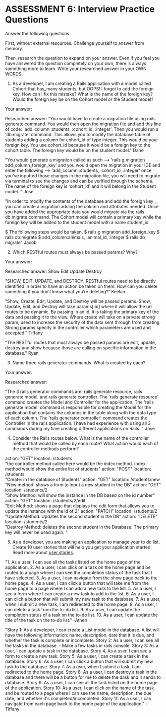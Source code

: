 # ASSESSMENT 6: Interview Practice Questions
Answer the following questions.

First, without external resources. Challenge yourself to answer from memory.

Then, research the question to expand on your answer. Even if you feel you have answered the question completely on your own, there is always something more to learn. Write your researched answer in your OWN WORDS.

1. As a developer, I am creating a Rails application with a model called Cohort that has_many students, but OOPS! I forgot to add the foreign key. How can I fix this mistake? What is the name of the foreign key? Would the foreign key be on the Cohort model or the Student model?

  Your answer:

  Researched answer:
  "You would have to create a migration file using rails generate command. You would then open the migration file and add this line of code: 'add_column :students, :cohort_id, :integer'. Then you would run a 'db:migrate' command. This allows you to modify the database table of students adding a column for cohort_id of type integer. This would be your foreign key. You use cohort_id because it would be a foreign key to the cohort table. The foreign key would be on the student model." Dane

  "You would generate a migration called as such --> 'rails g migration add_column_foreign_key' and you would open the migration in your IDE and enter the following --> 'add_column :students, :cohort_id, :integer' once you've inputted those changes in the migration file, you will need to migrate via terminal to see the changes and can be verified through the schema. The name of the foreign key is 'cohort_id' and it will belong in the Student model. " Jose

  "In order to modify the contents of the database and add the foreign key , you can create a migration adding
the column and attributes needed. Once you have added the appropriate data you would migrate via the rails db:migrate command. The Cohort model will contain a primary key
while the foreign key will be added to the student model with a name student_id.


$ The following steps would be taken.
$ rails g migration add_foreign_key
$ rails db:migrate
$ add_column:animals, :animal_id, :integer
$ rails:db migrate" Jacob


2. Which RESTful routes must always be passed params? Why?

  Your answer:

  Researched answer: Show Edit Update Destroy

  "SHOW, EDIT, UPDATE, and DESTROY. RESTful routes need to be directly identified in order to have an action be taken on them. How can you delete something if you don’t know what you’re deleting?" Keelan

  "Show, Create, Edit, Update, and Destroy will be passed params. Show, Update, Edit, and Destroy will take params[:id] where it will allow the url routes to be dynamic. By passing in an id, it is taking the primary key of the data and passing it to the view. Where create will take on a private strong param, used to increase the security of the data sent through from creating. Strong params specify in the controller which parameters are used and accepted." Tiffany

  "The RESTful routes that must always be passed params are edit, update, destroy and show because those are calling on specific information in the database." Ryan



3. Name three rails generator commands. What is created by each?

  Your answer:

  Researched answer:
  
  "The 3 rails generator commands are: rails generate resource, rails generate model, and rails generate controller. The 'rails generate resource' command creates the Model and Controller for the application. The 'rails generate model' command is responsible for creating the Model for the application that contains the columns in the table along with the data type of each column. The 'rails generator controller' command creates the Controller in the rails application. I have had experience with using all 3 commands during my time creating different applications on Rails. " Jose


4. Consider the Rails routes below. What is the name of the controller method that would be called by each route? What action would each of the controller methods perform?

action: "GET"    location: /students          
  "the controller method called here would be the index method. Index method would show the entire list of students"
action: "POST"   location: /students       
  "Create: in the database of Students"
action: "GET"    location: /students/new
  "New method: shows a form to input a new student in the DB"
action: "GET"    location: /students/2  
  "Show Method: will show the instance in the DB based on the id number"
action: "GET"    location: /students/2/edit    
  "Edit Method: shows a page that displays the edit form that allows you to update the instance with the id of 2"
action: "PATCH"  location: /students/2      
  "Update Method: Updates the second student in the DB"
action: "DELETE" location: /students/2      
  "Destroy Method: deletes the second student in the Database. The primary key will never be used again. "


5. As a developer, you are making an application to manage your to do list. Create 10 user stories that will help you get your application started. Read more about [user stories](https://www.atlassian.com/agile/project-management/user-stories).

"1. As a user, I can see all the tasks listed on the home page of the application.
2. As a user, I can click on a task on the home page and be routed to a page where I can see the completion status of the task that I have selected.
3. As a user, I can navigate from the show page back to the home page.
4. As a user, I can click a button that will take me from the home page to a page where I can add a new task to the list.
5. As a user, I see a form where I can create a new task to add to the list.
6. As a user, I can click a button that will submit my new task to the database.
7. As a user, when I submit a new task, I am redirected to the home page.
8. As a user, I can delete a task from the to-do list.
9. As a user, I can update the completion status of a task on the to-do list.
10. As a user, I can update the title of the task on the to-do list." -Athen

"Story 1: As a developer, I can create a List model in the database. A list will have the following information: name, description, date that it is due, and whether the task is complete or incomplete. Story 2: As a user, I can see all the tasks in the database. - Make a few tasks in rails console. Story 3: As a user, I can update a task in the database. Story 4, As a user, I can see a form to create a new task. Story 5: As a user, I can create a task in the database. Story 6: As a user, I can click a button that will submit my new task to the database. Story 7: As a user, when I submit a task, I am redirected to the home page. Story 8: As a user, I can destroy a task in the database and there will be a button for me to delete the dask and it sends to database. Story 9: As a user, I can see all the task listed on the home page of the application. Story 10: As a user, I can click on the name of the task and be routed to a page where I can see the name, description, the due date, and whether it's completed/incompleted. Story 11: As a user, I can navigate from each page back to the home page of the application." -Tiffany